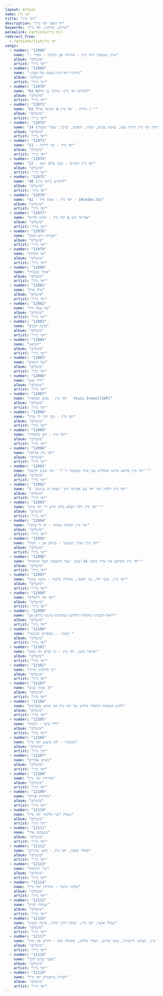 ```yaml
---
layout: artist
name: יוסי גרין
title: "יוסי גרין"
description: "דף האמן יוסי גרין"
keywords: "שירים, מוזיקה, יוסי גרין"
permalink: /artists/יוסי-גרין/
redirect_from:
  - /artists/list/יוסי גרין
songs:
  - number: "12068"
    name: "- שרגי גשטטנר ויוסי גרין - מחרוזת אב הרחמן - חסידי"
    album: "סינגלים"
    artist: "יוסי גרין"
  - number: "12069"
    name: "-ברודנר-יוסי-גרין-נשמה-של-שבת"
    album: "סינגלים"
    artist: "יוסי גרין"
  - number: "12070"
    name: "02 02ליהודים-יוסי גרין- מרדכי בן דוד"
    album: "סינגלים"
    artist: "יוסי גרין"
  - number: "12071"
    name: "02 י''ג מידות - יוסי גרין & ישראל אדלר"
    album: "סינגלים"
    artist: "יוסי גרין"
  - number: "12072"
    name: "14 מחרוזת יוסי גרין (ידיד נפש, שוועת עניים, ונקתי, המקום, יברכך, שערי דמעות)"
    album: "סינגלים"
    artist: "יוסי גרין"
  - number: "12073"
    name: "21 - יוסי גרין - מה ידידות"
    album: "סינגלים"
    artist: "יוסי גרין"
  - number: "12074"
    name: "22 - יוסי גרין וחברים - מעין עולם הבא"
    album: "סינגלים"
    artist: "יוסי גרין"
  - number: "12075"
    name: "40 ליהודים (יוסי גרין)"
    album: "סינגלים"
    artist: "יוסי גרין"
  - number: "12076"
    name: "42 - יוסי גרין - אשת חיל - [Windos.Co]"
    album: "סינגלים"
    artist: "יוסי גרין"
  - number: "12077"
    name: "אברימי רוט & יוסי גרין - וזכרנו לחיים"
    album: "סינגלים"
    artist: "יוסי גרין"
  - number: "12078"
    name: "אברימי-רוט-ונזכה"
    album: "סינגלים"
    artist: "יוסי גרין"
  - number: "12079"
    name: "אז תתחזק"
    album: "סינגלים"
    artist: "יוסי גרין"
  - number: "12080"
    name: "אזמר בשבחין"
    album: "סינגלים"
    artist: "יוסי גרין"
  - number: "12081"
    name: "אילן אילן"
    album: "סינגלים"
    artist: "יוסי גרין"
  - number: "12082"
    name: "את צמח דוד"
    album: "סינגלים"
    artist: "יוסי גרין"
  - number: "12083"
    name: "ברכת הבנים"
    album: "סינגלים"
    artist: "יוסי גרין"
  - number: "12084"
    name: "והביאנו"
    album: "סינגלים"
    artist: "יוסי גרין"
  - number: "12085"
    name: "ועל הניסים"
    album: "סינגלים"
    artist: "יוסי גרין"
  - number: "12086"
    name: "ידיד נפש"
    album: "סינגלים"
    artist: "יוסי גרין"
  - number: "12087"
    name: "יוסי גרין   נסים ונפלאות   Yossi Green[720P]"
    album: "סינגלים"
    artist: "יוסי גרין"
  - number: "12088"
    name: "יוסי גרין - הבן יקיר לי שרגי"
    album: "סינגלים"
    artist: "יוסי גרין"
  - number: "12089"
    name: "יוסי גרין - ודע שלעתיד"
    album: "סינגלים"
    artist: "יוסי גרין"
  - number: "12090"
    name: "יוסי גרין אדרבה"
    album: "סינגלים"
    artist: "יוסי גרין"
  - number: "12091"
    name: "יוסי גרין בדואט מרגש שהקליט עם שרגי גשטטנר ז''ל ''מה אשיב להשם''"
    album: "סינגלים"
    artist: "יוסי גרין"
  - number: "12092"
    name: "יוסי גרין הלחין ושר יחד עם אברימי רוט 'מצוא חן בניגונם' 1"
    album: "סינגלים"
    artist: "יוסי גרין"
  - number: "12093"
    name: "יוסי גרין וילדי הפלא בלחן חדש ל''חד גדיא''"
    album: "סינגלים"
    artist: "יוסי גרין"
  - number: "12094"
    name: "יוסי גרין ושלמה שמחה - תן לי ברכה"
    album: "סינגלים"
    artist: "יוסי גרין"
  - number: "12095"
    name: "יוסי גרין ושרגי גשטטנר - כרחם אב - חמול"
    album: "סינגלים"
    artist: "יוסי גרין"
  - number: "12096"
    name: "יוסי גרין מפרסם את שירו מלפני 14 שנים 'בעל הישועות ובעל הנחמות'"
    album: "סינגלים"
    artist: "יוסי גרין"
  - number: "12097"
    name: "יוסי גרין, מוטי ויזל, בני לאופר, מקהלת מלכות - מתנה טובה"
    album: "סינגלים"
    artist: "יוסי גרין"
  - number: "12098"
    name: "יופי של ירושלים"
    album: "סינגלים"
    artist: "יוסי גרין"
  - number: "12099"
    name: "יחיאל-ליכטיגר-מקהלת-הילדים-שפתותינו-נרננה-כרחם-אב"
    album: "סינגלים"
    artist: "יוסי גרין"
  - number: "12100"
    name: "ישימך ...כאפרים וכמנשה "
    album: "סינגלים"
    artist: "יוסי גרין"
  - number: "12101"
    name: "ישראל נחמן, יוסי גרין - מי במים ומי באש"
    album: "סינגלים"
    artist: "יוסי גרין"
  - number: "12102"
    name: "כי הדלקתי נרותי"
    album: "סינגלים"
    artist: "יוסי גרין"
  - number: "12103"
    name: "לב אבות ובנים"
    album: "סינגלים"
    artist: "יוסי גרין"
  - number: "12104"
    name: "להיט השמחה החסידי החדש של יוסי גרין אין אנחנו מספיקים"
    album: "סינגלים"
    artist: "יוסי גרין"
  - number: "12105"
    name: "ליל שישי - דוגמה"
    album: "סינגלים"
    artist: "יוסי גרין"
  - number: "12106"
    name: "מאימתי - לחן וביצוע יוסי גרין"
    album: "סינגלים"
    artist: "יוסי גרין"
  - number: "12107"
    name: "מוציא אסירים"
    album: "סינגלים"
    artist: "יוסי גרין"
  - number: "12108"
    name: "מחרוזת יוסי גרין"
    album: "סינגלים"
    artist: "יוסי גרין"
  - number: "12109"
    name: "מחרוזת פורים"
    album: "סינגלים"
    artist: "יוסי גרין"
  - number: "12110"
    name: "מעלת ריבוי הלימוד יוסי גרין"
    album: "סינגלים"
    artist: "יוסי גרין"
  - number: "12111"
    name: "משנכנס אדר"
    album: "סינגלים"
    artist: "יוסי גרין"
  - number: "12112"
    name: "נפתלי קמפה, יוסי גרין - יבואו טהורים"
    album: "סינגלים"
    artist: "יוסי גרין"
  - number: "12113"
    name: "שיר התלמוד"
    album: "סינגלים"
    artist: "יוסי גרין"
  - number: "12114"
    name: "שלומי גרטנר - מחרוזת יוסי גרין"
    album: "סינגלים"
    artist: "יוסי גרין"
  - number: "12115"
    name: "שמחת תורה"
    album: "סינגלים"
    artist: "יוסי גרין"
  - number: "12116"
    name: "שמילי אונגר, יוסי גרין, ישיבת דרכי תורה, ברכת הבנים"
    album: "סינגלים"
    artist: "יוסי גרין"
  - number: "12117"
    name: "שמילי אונגר, יעקב שוואקי, יוסי גרין, הערשי וויינברגר, מושי קרויס, וועלווי פלדמן, מקהלת נחת - לחיים אין נחת"
    album: "סינגלים"
    artist: "יוסי גרין"
  - number: "12118"
    name: "שפכי כמים ליבך"
    album: "סינגלים"
    artist: "יוסי גרין"
  - number: "12119"
    name: "תפילין בראשיהן יוסי גרין"
    album: "סינגלים"
    artist: "יוסי גרין"
---
```

